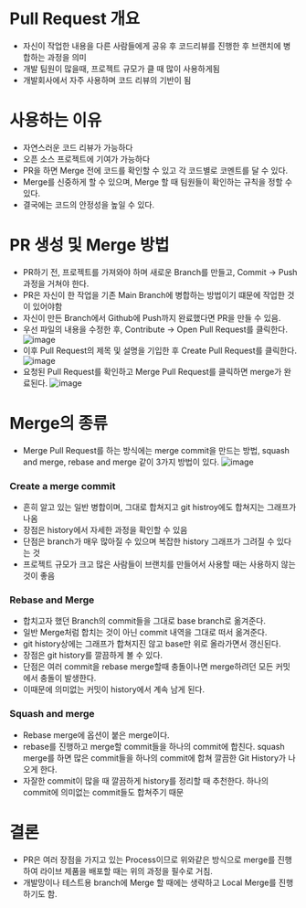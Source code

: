 # Pull Request 개요
- 자신이 작업한 내용을 다른 사람들에게 공유 후 코드리뷰를 진행한 후 브랜치에 병합하는 과정을 의미
- 개발 팀원이 많을때, 프로젝트 규모가 클 때 많이 사용하게됨
- 개발회사에서 자주 사용하며 코드 리뷰의 기반이 됨

# 사용하는 이유
- 자연스러운 코드 리뷰가 가능하다
- 오픈 소스 프로젝트에 기여가 가능하다
- PR을 하면 Merge 전에 코드를 확인할 수 있고 각 코드별로 코멘트를 달 수 있다.
- Merge를 신중하게 할 수 있으며, Merge 할 때 팀원들이 확인하는 규칙을 정할 수 있다.
- 결국에는 코드의 안정성을 높일 수 있다.

# PR 생성 및 Merge 방법
- PR하기 전, 프로젝트를 가져와야 하며 새로운 Branch를 만들고, Commit -> Push 과정을 거쳐야 한다.
- PR은 자신이 한 작업을 기존 Main Branch에 병합하는 방법이기 떄문에 작업한 것이 있어야함
- 자신이 만든 Branch에서 Github에 Push까지 완료했다면 PR을 만들 수 있음.
- 우선 파일의 내용을 수정한 후, Contribute -> Open Pull Request를 클릭한다.
![image](https://user-images.githubusercontent.com/113485036/202963959-b71c6c89-6d76-4906-bb1d-a4bbf0d2cec5.png)
- 이후 Pull Request의 제목 및 설명을 기입한 후 Create Pull Request를 클릭한다.
![image](https://user-images.githubusercontent.com/113485036/202964137-097862ad-e5dc-495b-b8d0-de078e3dcc1c.png)
- 요청된 Pull Request를 확인하고 Merge Pull Request를 클릭하면 merge가 완료된다.
![image](https://user-images.githubusercontent.com/113485036/202964514-d24af765-b9a6-4936-a627-8335e5d9e31a.png)

# Merge의 종류
- Merge Pull Request를 하는 방식에는 merge commit을 만드는 방법, squash and merge, rebase and merge 같이 3가지 방법이 있다.
![image](https://user-images.githubusercontent.com/113485036/202966170-09b8d11d-b6e6-49b9-a329-89f6ded889fe.png)

### Create a merge commit
- 흔히 알고 있는 일반 병합이며, 그대로 합쳐지고 git histroy에도 합쳐지는 그래프가 나옴
- 장점은 history에서 자세한 과정을 확인할 수 있음
- 단점은 branch가 매우 많아질 수 있으며 복잡한 history 그래프가 그려질 수 있다는 것
- 프로젝트 규모가 크고 많은 사람들이 브랜치를 만들어서 사용할 때는 사용하지 않는 것이 좋음

### Rebase and Merge
- 합치고자 했던 Branch의 commit들을 그대로 base branch로 옮겨준다.
- 일반 Merge처럼 합치는 것이 아닌 commit 내역을 그대로 떠서 옮겨준다.
- git history상에는 그래프가 합쳐지진 않고 base만 위로 올라가면서 갱신된다.
- 장점은 git history를 깔끔하게 볼 수 있다.
- 단점은 여러 commit을 rebase merge할때 충돌이나면 merge하려던 모든 커밋에서 충돌이 발생한다.
- 이때문에 의미없는 커밋이 history에서 계속 남게 된다.

### Squash and merge
- Rebase merge에 옵션이 붙은 merge이다.
- rebase를 진행하고 merge할 commit들을 하나의 commit에 합친다. squash merge를 하면 많은 commit들을 하나의 commit에 합쳐
깔끔한 Git History가 나오게 한다.
- 자잘한 commit이 많을 때 깔끔하게 history를 정리할 때 추천한다. 하나의 commit에 의미없는 commit들도 합쳐주기 때문

# 결론
- PR은 여러 장점을 가지고 있는 Process이므로 위와같은 방식으로 merge를 진행하여 라이브 제품을 배포할 때는 위의 과정을 필수로 거침.
- 개발망이나 테스트용 branch에 Merge 할 때에는 생략하고 Local Merge를 진행하기도 함.


